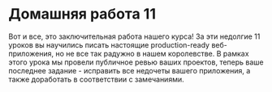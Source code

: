 # Домашняя работа 11

Вот и все, это заключительная работа нашего курса! 
За эти недолгие 11 уроков вы научились писать настоящие production-ready веб-приложения, но не все так радужно в нашем королевстве.
В рамках этого урока мы провели публичное ревью ваших проектов, 
теперь ваше последнее задание - исправить все недочеты вашего приложения, а также доработать в соответствии с замечаниями.